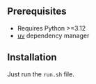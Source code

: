 
## Prerequisites

- Requires Python >=3.12
- [uv](https://github.com/astral-sh/uv) dependency manager

## Installation

Just run the `run.sh` file.